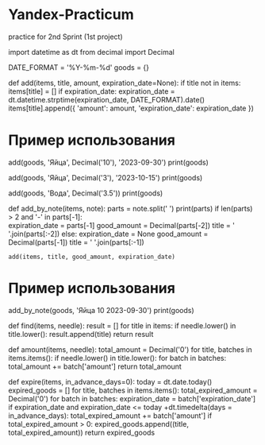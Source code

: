 # Yandex-Practicum
practice for 2nd Sprint (1st project)


import datetime as dt
from decimal import Decimal

DATE_FORMAT = '%Y-%m-%d'
goods = {}

def add(items, title, amount, expiration_date=None):
    if title not in items:
        items[title] = []
    if expiration_date:
        expiration_date = dt.datetime.strptime(expiration_date, DATE_FORMAT).date()
    items[title].append({
        'amount': amount,
        'expiration_date': expiration_date
    })

# Пример использования    
add(goods, 'Яйца', Decimal('10'), '2023-09-30')
print(goods)

add(goods, 'Яйца', Decimal('3'), '2023-10-15')
print(goods)

add(goods, 'Вода', Decimal('3.5'))
print(goods)


def add_by_note(items, note):
    parts = note.split(' ')
    print(parts) 
    if len(parts) > 2 and '-' in parts[-1]:  
        expiration_date = parts[-1]
        good_amount = Decimal(parts[-2])
        title = ' '.join(parts[:-2])
    else:
        expiration_date = None
        good_amount = Decimal(parts[-1])
        title = ' '.join(parts[:-1])
  
    add(items, title, good_amount, expiration_date)

# Пример использования
add_by_note(goods, 'Яйца 10 2023-09-30')
print(goods)


def find(items, needle):
    result = []
    for title in items:
        if needle.lower() in title.lower():
            result.append(title)
    return result

def amount(items, needle):
    total_amount = Decimal('0')
    for title, batches in items.items():
        if needle.lower() in title.lower():
            for batch in batches: 
                total_amount += batch['amount']
    return total_amount


def expire(items, in_advance_days=0):
    today = dt.date.today()
    expired_goods = [] 
    for title, batches in items.items():
        total_expired_amount = Decimal('0')
        for batch in batches:
            expiration_date = batch['expiration_date']
            if expiration_date and expiration_date <= today +dt.timedelta(days = in_advance_days):
                total_expired_amount += batch['amount']
        if total_expired_amount > 0:
            expired_goods.append((title, total_expired_amount))
    return expired_goods
